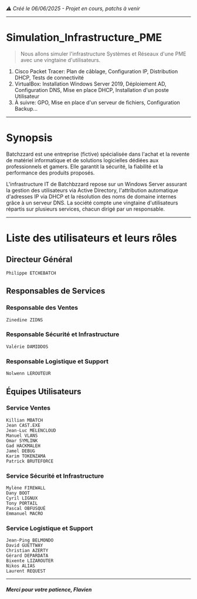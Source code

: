 *⚠️ Créé le 06/06/2025 - Projet en cours, patchs à venir*

---

# Simulation_Infrastructure_PME
> Nous allons simuler l'infrastructure Systèmes et Réseaux d'une PME avec une vingtaine d'utilisateurs.
1. Cisco Packet Tracer: Plan de câblage, Configuration IP, Distribution DHCP, Tests de connectivité
2. VirtualBox: Installation Windows Server 2019, Déploiement AD, Configuration DNS, Mise en place DHCP, Installation d'un poste Utilisateur
3. À suivre: GPO, Mise en place d'un serveur de fichiers, Configuration Backup...

---

# Synopsis
Batchzzard est une entreprise (fictive) spécialisée dans l'achat et la revente de matériel informatique et de solutions logicielles dédiées aux professionnels et gamers. Elle garantit la sécurité, la fiabilité et la performance des produits proposés.

L'infrastructure IT de Batchbzzard repose sur un Windows Server assurant la gestion des utilisateurs via Active Directory, l'attribution automatique d'adresses IP via DHCP et la résolution des noms de domaine internes grâce à un serveur DNS. La société compte une vingtaine d'utilisateurs répartis sur plusieurs services, chacun dirigé par un responsable.

---

# Liste des utilisateurs et leurs rôles

## Directeur Général
	Philippe ETCHEBATCH

## Responsables de Services
### Responsable des Ventes
	Zinedine ZIDNS

### Responsable Sécurité et Infrastructure
	Valérie DAMIDDOS

### Responsable Logistique et Support
	Nolwenn LEROUTEUR

## Équipes Utilisateurs
### Service Ventes
	Killian MBATCH
	Jean CAST.EXE
	Jean-Luc MELENCLOUD
	Manuel VLANS
	Omar SYMLINK
	Gad HACKMALEH
	Jamel DEBUG
	Karim TOKENZAMA
	Patrick BRUTEFORCE

### Service Sécurité et Infrastructure
	Mylène FIREWALL
	Dany BOOT
	Cyril LIGNUX
	Tony PORTAIL
	Pascal OBFUSQUÉ
	Emmanuel MACRO

### Service Logistique et Support
	Jean-Ping BELMONDO
	David GUETTWAY
	Christian AZERTY
	Gérard DEPARDATA
	Bixente LIZAROUTER
	Nikos ALIAS
	Laurent REQUEST

---

 ##### Merci pour votre patience, Flavien
